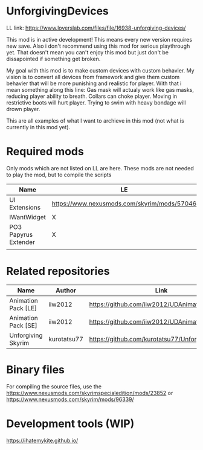# UnforgivingDevices
LL link: https://www.loverslab.com/files/file/16938-unforgiving-devices/

This mod is in active development! This means every new version requires new save. Also i don't recommend using this mod for serious playthrough yet. That doesn't mean you can't enjoy this mod but just don't be dissapointed if something get broken.

 
My goal with this mod is to make custom devices with custom behavier. My vision is to convert all devices from framework and give them custom behavier that will be more punishing and realistic for player. With that i mean something along this line: Gas mask will actualy work like gas masks, reducing player ability to breath. Collars can choke player. Moving in restrictive boots will hurt player. Trying to swim with heavy bondage will drown player.

This are all examples of what I want to archieve in this mod (not what is currently in this mod yet).

# Required mods

Only mods which are not listed on LL are here. These mods are not needed to play the mod, but to compile the scripts

| **Name**             | **LE**                                      | **SE**                                                    |
|----------------------|---------------------------------------------|-----------------------------------------------------------|
| UI Extensions        | https://www.nexusmods.com/skyrim/mods/57046 | https://www.nexusmods.com/skyrimspecialedition/mods/17561 |
| IWantWidget          |                      X                      | https://www.nexusmods.com/skyrimspecialedition/mods/36457 |
| PO3 Papyrus Extender |                      X                      | https://www.nexusmods.com/skyrimspecialedition/mods/22854 |
|                      |                                             |                                                           |


# Related repositories

| **Name**            | **Author**  | **Link**                                         |
|---------------------|-------------|--------------------------------------------------|
| Animation Pack [LE] | iiw2012     | https://github.com/iiw2012/UDAnimationsLE        |
| Animation Pack [SE] | iiw2012     | https://github.com/iiw2012/UDAnimationsSE        |
| Unforgiving Skyrim  | kurotatsu77 | https://github.com/kurotatsu77/UnforgivingSkyrim |

# Binary files

For compiling the source files, use the https://www.nexusmods.com/skyrimspecialedition/mods/23852 or https://www.nexusmods.com/skyrim/mods/96339/

# Development tools (WIP)
https://ihatemykite.github.io/
